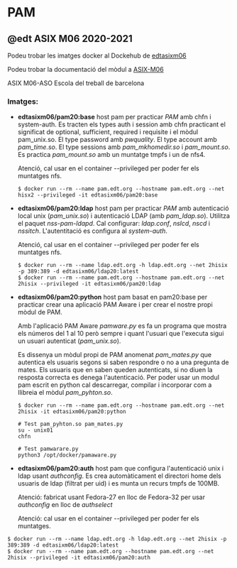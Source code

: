 # PAM

## @edt ASIX M06 2020-2021


Podeu trobar les imatges docker al Dockehub de [edtasixm06](https://hub.docker.com/u/edtasixm06/)

Podeu trobar la documentació del mòdul a [ASIX-M06](https://sites.google.com/site/asixm06edt/)

ASIX M06-ASO Escola del treball de barcelona

### Imatges:

* **edtasixm06/pam20:base** host pam per practicar *PAM* amb chfn i system-auth. Es tracten els types
  auth i session amb chfn practicant el significat de optional, sufficient, required i requisite i el 
  mòdul pam_unix.so. El type password amb *pwquality*. El type account amb *pam_time.so*. 
  El type sessions amb *pam_mkhomedir.so* i *pam_mount.so*. Es practica *pam_mount.so* amb un muntatge tmpfs
  i un de nfs4.

  Atenció, cal usar en el container --privileged per poder fer els muntatges nfs.

  ```
  $ docker run --rm --name pam.edt.org --hostname pam.edt.org --net hisx2 --privileged -it edtasixm06/pam20:base
  ```


* **edtasixm06/pam20:ldap** host pam per practicar *PAM* amb autenticació local
  unix (*pam_unix.so*) i autenticació LDAP (amb *pam_ldap.so*). Utilitza el paquet
  *nss-pam-ldapd*. Cal configurar: *ldap.conf*, *nslcd*, *nscd* i *nssitch*.
  L'autentitació es configura al *system-auth*.


  Atenció, cal usar en el container --privileged per poder fer els muntatges nfs.

  ```
  $ docker run --rm --name ldap.edt.org -h ldap.edt.org --net 2hisix -p 389:389 -d edtasixm06/ldap20:latest
  $ docker run --rm --name pam.edt.org --hostname pam.edt.org --net 2hisix --privileged -it edtasixm06/pam20:ldap
  ```

* **edtasixm06/pam20:python** host pam basat en pam20:base per practicar crear una aplicació PAM Aware i per
  crear el nostre propi mòdul de PAM.

  Amb l'aplicació PAM Aware *pamware.py* es fa un programa que mostra els números del 1 al 10 però sempre i quant
  l'usuari que l'executa sigui un usuari autenticat (*pam_unix.so*).

  Es dissenya un mòdul propi de PAM anomenat *pam_mates.py* que autentica els usuaris segons si saben respondre
  o no a una pregunta de mates. Els usuaris que en saben queden autenticats, si no diuen la resposta correcta
  es denega l'autenticació. Per poder usar un modul pam escrit en python cal descarregar, compilar i incorporar
  com a llibreia el mòdul *pam_pyhton.so*.


  ```
  $ docker run --rm --name pam.edt.org --hostname pam.edt.org --net 2hisix -it edtasixm06/pam20:python

  # Test pam_pyhton.so pam_mates.py
  su - unix01
  chfn

  # Test pamwarare.py
  python3 /opt/docker/pamaware.py

  ```

* **edtasixm06/pam20:auth** host pam que configura l'autenticació unix i ldap usant *authconfig*.
  Es crea automàticament el directori home dels usuaris de ldap (filtrat per uid) i es munta un recurs tmpfs de 100MB.

  Atenció: fabricat usant Fedora-27 en lloc de Fedora-32 per usar *authconfig* en lloc de *authselect*
  
  Atenció: cal usar en el container --privileged per poder fer els muntatges.

```
$ docker run --rm --name ldap.edt.org -h ldap.edt.org --net 2hisix -p 389:389 -d edtasixm06/ldap20:latest
$ docker run --rm --name pam.edt.org --hostname pam.edt.org --net 2hisix --privileged -it edtasixm06/pam20:auth
```


